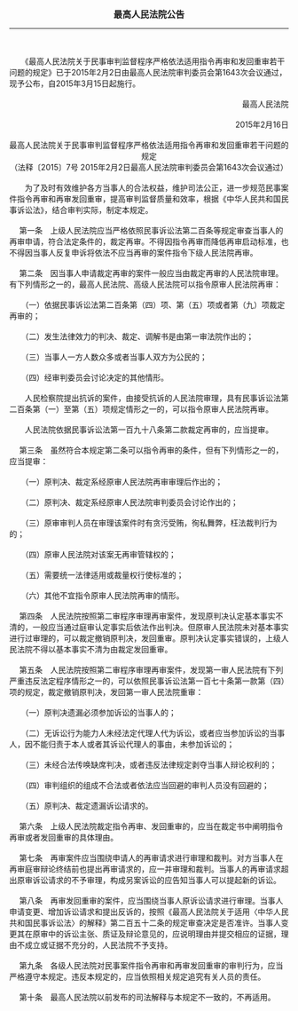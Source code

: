 <div id="div_content"><font color="#760026"></font> <p align="center"><b><font style="font-size:16px;" class="MTitle">最高人民法院公告</font></b></p><hr color="red"><br>
<br>
　　《最高人民法院关于民事审判监督程序严格依法适用指令再审和发回重审若干问题的规定》已于2015年2月2日由最高人民法院审判委员会第1643次会议通过，现予公布，自2015年3月15日起施行。<br>
<br>
<div align="right">最高人民法院<br>
<br>
2015年2月16日<br>
</div><br>
<div align="center">最高人民法院关于民事审判监督程序严格依法适用指令再审和发回重审若干问题的规定<br>
（法释〔2015〕7号 2015年2月2日最高人民法院审判委员会第1643次会议通过）<br>
</div><br>
　　为了及时有效维护各方当事人的合法权益，维护司法公正，进一步规范民事案件指令再审和再审发回重审，提高审判监督质量和效率，根据《中华人民共和国民事诉讼法》，结合审判实际，制定本规定。<br>
<br>
<font class="TiaoNoA">　 第一条</font>　上级人民法院应当严格依照民事诉讼法第二百条等规定审查当事人的再审申请，符合法定条件的，裁定再审。不得因指令再审而降低再审启动标准，也不得因当事人反复申诉将依法不应当再审的案件指令下级人民法院再审。<br>
<br><font class="TiaoNoA">　 第二条</font>　因当事人申请裁定再审的案件一般应当由裁定再审的人民法院审理。有下列情形之一的，最高人民法院、高级人民法院可以指令原审人民法院再审：<br>
<br>
　　（一）依据民事诉讼法第二百条第（四）项、第（五）项或者第（九）项裁定再审的；<br>
<br>
　　（二）发生法律效力的判决、裁定、调解书是由第一审法院作出的；<br>
<br>
　　（三）当事人一方人数众多或者当事人双方为公民的；<br>
<br>
　　（四）经审判委员会讨论决定的其他情形。<br>
<br>
　　人民检察院提出抗诉的案件，由接受抗诉的人民法院审理，具有民事诉讼法第二百条第（一）至第（五）项规定情形之一的，可以指令原审人民法院再审。<br>
<br>
　　人民法院依据民事诉讼法第一百九十八条第二款裁定再审的，应当提审。<br>
<br><font class="TiaoNoA">　 第三条</font>　虽然符合本规定第二条可以指令再审的条件，但有下列情形之一的，应当提审：<br>
<br>
　　（一）原判决、裁定系经原审人民法院再审审理后作出的；<br>
<br>
　　（二）原判决、裁定系经原审人民法院审判委员会讨论作出的；<br>
<br>
　　（三）原审审判人员在审理该案件时有贪污受贿，徇私舞弊，枉法裁判行为的；<br>
<br>
　　（四）原审人民法院对该案无再审管辖权的；<br>
<br>
　　（五）需要统一法律适用或裁量权行使标准的；<br>
<br>
　　（六）其他不宜指令原审人民法院再审的情形。<br>
<br><font class="TiaoNoA">　 第四条</font>　人民法院按照第二审程序审理再审案件，发现原判决认定基本事实不清的，一般应当通过庭审认定事实后依法作出判决。但原审人民法院未对基本事实进行过审理的，可以裁定撤销原判决，发回重审。原判决认定事实错误的，上级人民法院不得以基本事实不清为由裁定发回重审。<br>
<br><font class="TiaoNoA">　 第五条</font>　人民法院按照第二审程序审理再审案件，发现第一审人民法院有下列严重违反法定程序情形之一的，可以依照民事诉讼法第一百七十条第一款第（四）项的规定，裁定撤销原判决，发回第一审人民法院重审：<br>
<br>
　　（一）原判决遗漏必须参加诉讼的当事人的；<br>
<br>
　　（二）无诉讼行为能力人未经法定代理人代为诉讼，或者应当参加诉讼的当事人，因不能归责于本人或者其诉讼代理人的事由，未参加诉讼的；<br>
<br>
　　（三）未经合法传唤缺席判决，或者违反法律规定剥夺当事人辩论权利的；<br>
<br>
　　（四）审判组织的组成不合法或者依法应当回避的审判人员没有回避的；<br>
<br>
　　（五）原判决、裁定遗漏诉讼请求的。<br>
<br><font class="TiaoNoA">　 第六条</font>　上级人民法院裁定指令再审、发回重审的，应当在裁定书中阐明指令再审或者发回重审的具体理由。<br>
<br><font class="TiaoNoA">　 第七条</font>　再审案件应当围绕申请人的再审请求进行审理和裁判。对方当事人在再审庭审辩论终结前也提出再审请求的，应一并审理和裁判。当事人的再审请求超出原审诉讼请求的不予审理，构成另案诉讼的应告知当事人可以提起新的诉讼。<br>
<br><font class="TiaoNoA">　 第八条</font>　再审发回重审的案件，应当围绕当事人原诉讼请求进行审理。当事人申请变更、增加诉讼请求和提出反诉的，按照《最高人民法院关于适用〈中华人民共和国民事诉讼法〉的解释》第二百五十二条的规定审查决定是否准许。当事人变更其在原审中的诉讼主张、质证及辩论意见的，应说明理由并提交相应的证据，理由不成立或证据不充分的，人民法院不予支持。<br>
<br><font class="TiaoNoA">　 第九条</font>　各级人民法院对民事案件指令再审和再审发回重审的审判行为，应当严格遵守本规定。违反本规定的，应当依照相关规定追究有关人员的责任。<br>
<br><font class="TiaoNoA">　 第十条</font>　最高人民法院以前发布的司法解释与本规定不一致的，不再适用。<br>
<br><br>
</div>